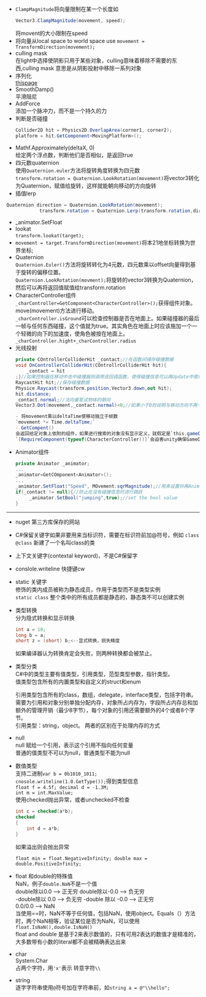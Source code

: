 - `ClampMagnitude`将向量限制在某一个长度如  
    ```csharp
    Vector3.ClampMagnitude(movement, speed);
    ```  
    将movent的大小限制在speed  
- 将向量从local space to world space use `movement = TransformDirection(movement);`  
- culling mask  
    在light中选择使阴影只用于某些对象，culling意味着移除不需要的东西,culling mask 意思是从阴影投射中移除一系列对象  
- 序列化  
    [thispage](https://zhuanlan.zhihu.com/p/76247383)  
- SmoothDamp()  
平滑阻尼  
- AddForce  
添加一个脉冲力，而不是一个持久的力
- 判断是否碰撞
    ```C#
    Collider2D hit = Physics2D.OverlapArea(corner1, corner2);
    platform = hit.GetComponent<MovingPlatform>();
    ```
- Mathf.Approximately(deltaX, 0)  
给定两个浮点数，判断他们是否相似，是返回true
- 四元数quaternion    
使用`Quaternion.euler`方法将旋转角度转换为四元数  
`transform.rotation = Quaternion.LookRotation(movement)`将vector3转化为Quaternion，赋值给旋转，这样就能朝向移动的方向旋转
- 插值lerp 
```C#
Quaternion direction = Quaternion.LookRotation(movement);
			transform.rotation = Quaternion.Lerp(transform.rotation,direction, rotSpeed * Time.deltaTime);
```
- _animator.SetFloat
- lookat  
`transform.lookat(target);`  
- `movement = target.TransformDirection(movement)`将本21地坐标转换为世界坐标;
- Quaternion  
`Quaternion.Euler()`方法将旋转转化为4元数，四元数乘以offset向量得到基于旋转的偏移位置。  
`Quaternion.LookRotation(movment);`将旋转的vector3转换为Quaternion，然后可以再将返回值赋值给transform.rotation  
- CharacterController组件  
`_charController=GetComponent<CharacterController>();`获得组件对象。  
move(movement)方法进行移动。  
`_charController.isGround`可以检查控制器是否在地面上。如果碰撞器的最后一帧与任何东西碰撞，这个值就为true。其实角色在地面上时应该施加一个一个轻微的向下的加速度，使角色被按在地面上。  
`_charController.hight+_charController.radius`
- 光线投射  
    ```C#
    private COntrollerColliderHit _contact;//在函数间储存碰撞数据
    void OnControllerColliderHit(COntrollrColliderHit hit){
        _contact = hit
    ;}//如果控制器在移动中击中碰撞器则调用该回调函数，使得碰撞信息可以再Update中使用
    RaycastHit hit;//保存碰撞数据
    Physice.Raycast(transform.position,Vector3.down,out hit);
    hit.distance;
    _contact.normal;//法向量笔试物体的朝向
    Vector3.Dot(movement,_contact.normal)<0;//如果小于0则说明与移动方向不再一个方向

    - 将movement乘以deltaTime使移动独立于帧数  
    `movement *= Time.deltaTime;`
    - GetCompent()  
    会返回给定对象上依附的组件，如果进行搜索的对象没有显示定义，就假定是`this.gameObject.GetCompent();`  
    `[RequireComponent(typeof(CharacterController))]`会迫害unity确保GameObject有一个传入命令的类型组件，可选的.
    ```
- Animator组件  
    ```C#
    private Animator _animator;
    ...
    _animator=GetCOmponent<Animator>();
    ...
    _animator.SetFloat("Speed", MOvement.sqrMagnitude);//用来设置你再Animator中设置的变量的值，sqrMagnitude指的是向量长度的平方，比直接求向量大小要快，可以用来进行比较等操作  
    if(_contact != null){//防止在没有碰撞信息时进行跳跃
         _animator.SetBool("jumping",true);//set the bool value
    }
    
---
- nuget 第三方库保存的网站  
- C#保留关键字如果非要用来当标识符，需要在标识符前加@符号，例如 `class @class` 新建了一个名叫class的类  
- 上下文关键字(contextal keyword)，不是C#保留字  
- conslole.writeline 快捷键cw  
- static 关键字  
    修饰的类内成员被称为静态成员，作用于类型而不是类型实例  
    `static class` 整个类中的所有成员都是静态的，静态类不可以创建实例  
- 类型转换  
    分为隐式转换和显示转换  
    ```C#
    int a = 10;
    long b = a;
    short z = (short) b;<--显式转换，损失精度
    ```
    如果编译器认为转换肯定会失败，则两种转换都会被禁止。  
- 类型分类  
C#中的类型主要有值类型，引用类型，范型类型参数，指针类型。  
值类型包含所有的内置类型和自定义的struct和enum
    
    引用类型包含所有的class，数组，delegate，interface类型，包括字符串。需要为引用和对象分别单独分配内存，对象所占内存为，字段所占内存总和加额外的管理开销（最少8字节），每个对象的引用还需要额外的4个或者8个字节。  
    引用类型：string，object。
    两者的区别在于处理内存的方式  
- null  
null 赋给一个引用，表示这个引用不指向任何变量  
普通的值类型不可以为null，普通类型不能为null  
- 数值类型  
支持二进制`var b = 0b1010_1011;`  
`cnosole.writeline(1.0.GetType());`得到类型信息  
`float f = 4.5f; decimal d = -1.3M;`  
`int m = int.MaxValue;`  
使用checked抛出异常，或者unchecked不检查
    ```C#
    int c = checked(a*b);
    checked
    {
        int d = a*b;
    }
    ```
    如果溢出则会抛出异常  

    `float min = float.NegativeInfinity;
    double max = double.PositiveInfinity;`
- float 和double的特殊值  
NaN，例子`double.NaN`不是一个值  
double除以0.0 --> 正无穷
double除以-0.0 --> 负无穷  
-double除以 0.0 --> 负无穷
-double 除以 -0.0 --> 正无穷  
0.0/0.0 --> NaN  
当使用==时，NaN不等于任何值，包括NaN，使用object。Equals（）方法时，两个NaN相等，验证某位是否为NaN，可以使用`float.IsNaN(),double.IsNaN()`  
float and double 是基于2来表示数值的，只有可用2表达的数值才是精准的，大多数带有小数的literal都不会被精确表达出来  
- char  
System.Char  
占两个字符，用`'x'`表示 
转意字符`\\`  
- string  
逐字字符串使用`@`符号加在字符串前，如`string a = @"\\hello";`